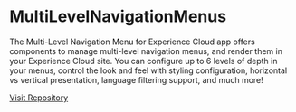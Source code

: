 # MultiLevelNavigationMenus
The Multi-Level Navigation Menu for Experience Cloud app offers components to manage multi-level navigation menus, and render them in your Experience Cloud site. You can configure up to 6 levels of depth in your menus, control the look and feel with styling configuration, horizontal vs vertical presentation, language filtering support, and much more!

<a href="https://github.com/SalesforceLabs/MultiLevelNavigationMenus">Visit Repository</a>
